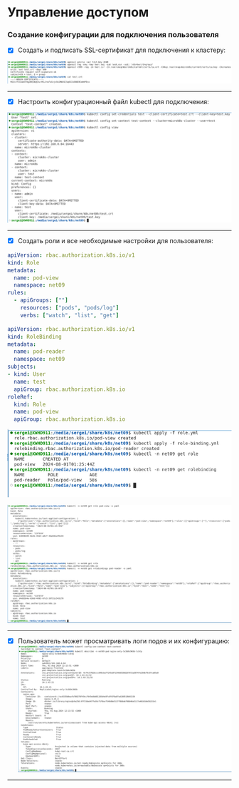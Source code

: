 # Управление доступом
###  Создание конфигурации для подключения пользователя
- [x] Создать и подписать SSL-сертификат для подключения к кластеру:

![1](https://github.com/RziankinS/devops-netology/blob/0a4fb1c98b9d0cee5a523bd720487dddb1c0cb85/screen/1.9/1.png)

------
- [x] Настроить конфигурационный файл kubectl для подключения:

![2](https://github.com/RziankinS/devops-netology/blob/0a4fb1c98b9d0cee5a523bd720487dddb1c0cb85/screen/1.9/2.png)

------

- [x] Создать роли и все необходимые настройки для пользователя:
```yml
apiVersion: rbac.authorization.k8s.io/v1
kind: Role
metadata:
  name: pod-view
  namespace: net09
rules:
  - apiGroups: [""]
    resources: ["pods", "pods/log"]
    verbs: ["watch", "list", "get"]
```
```yml
apiVersion: rbac.authorization.k8s.io/v1
kind: RoleBinding
metadata:
  name: pod-reader
  namespace: net09
subjects:
- kind: User
  name: test
  apiGroup: rbac.authorization.k8s.io
roleRef:
  kind: Role
  name: pod-view
  apiGroup: rbac.authorization.k8s.io
```

![3](https://github.com/RziankinS/devops-netology/blob/0a4fb1c98b9d0cee5a523bd720487dddb1c0cb85/screen/1.9/3.png)

![4](https://github.com/RziankinS/devops-netology/blob/0a4fb1c98b9d0cee5a523bd720487dddb1c0cb85/screen/1.9/4.png)

------

- [x] Пользователь может просматривать логи подов и их конфигурацию:
![5](https://github.com/RziankinS/devops-netology/blob/753d881429bbe822e6a82e4c90e037ea09423891/screen/1.9/5.png)
------
